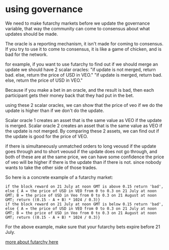 using governance
==========


We need to make futarchy markets before we update the governance variable, that way the community can come to consensus about what updates should be made.

The oracle is a reporting mechanism, it isn't made for coming to consensus. If you try to use it to come to consensus, it is like a game of chicken, and is bad for the network.

for example, if you want to use futarchy to find out if we should merge an update
we should have 2 scalar oracles:
"if update is not merged, return bad. else, return the price of USD in VEO."
"if update is merged, return bad. else, return the price of USD in VEO."

Because if you make a bet in an oracle, and the result is bad, then each participant gets their money back that they had put in the bet.

using these 2 scalar oracles, we can show that the price of veo if we do the update is higher than if we don't do the update.

Scalar oracle 1 creates an asset that is the same value as VEO if the update is merged.
Scalar oracle 2 creates an asset that is the same value as VEO if the update is not merged.
By comparing these 2 assets, we can find out if the update is good for the price of VEO.

if there is simultaneously unmatched orders to long veousd if the update goes through and to short veousd if the update does not go through, and both of these are at the same price, we can have some confidence the price of veo will be higher if there is the update than if there is not.
since nobody wants to take the other side of those trades.

So here is a concrete example of a futarchy market:
```
if the block reward on 21 July at noon GMT is above 0.15 return 'bad', else { A = the price of USD in VEO from 0 to 0.3 on 21 July at noon GMT; B = the price of USD in Veo from 0 to 0.3 on 21 August at noon GMT; return ((0.15 - A + B) * 1024 / 0.3)}
if the block reward on 21 July at noon GMT is below 0.15 return 'bad', else { A = the price of USD in VEO from 0 to 0.3 on 21 July at noon GMT; B = the price of USD in Veo from 0 to 0.3 on 21 August at noon GMT; return ((0.15 - A + B) * 1024 / 0.3)}
```

For the above example, make sure that your futarchy bets expire before 21 July.


[more about futarchy here](futarchy.md)
